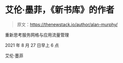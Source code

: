 # 艾伦·墨菲，《新书库》的作者

> 原文：<https://thenewstack.io/author/alan-murphy/>

重新思考服务网格与应用流量管理

2021 年 8 月 27 日早上 6 点

艾伦·墨菲